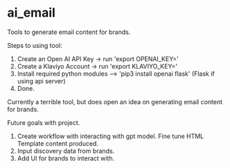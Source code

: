 # ai_email
Tools to generate email content for brands.

Steps to using tool:

1. Create an Open AI API Key -> run 'export OPENAI_KEY=<Your API Key>'
2. Create a Klaviyo Account -> run 'export KLAVIYO_KEY=<Your Klaviyo API Key>'
3. Install required python modules --> 'pip3 install openai flask' (Flask if using api server)
4. Done.

Currently a terrible tool, but does open an idea on generating email content for brands.

Future goals with project.

1. Create workflow with interacting with gpt model. Fine tune HTML Template content produced.
2. Input discovery data from brands.
3. Add UI for brands to interact with.
